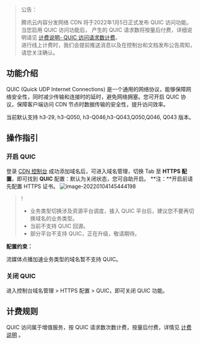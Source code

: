 <blockquote class="d-mod-alarm">
<div class="d-mod-title d-alarm-title">
<i class="d-icon-alarm"></i>公告：
</div>
<p>腾讯云内容分发网络 CDN 将于2022年1月5日正式发布 QUIC 访问功能。<br>当您启用 QUIC 访问功能后， 产生的 QUIC 请求数将按量后付费，详细说明请见 <a href ="https://cloud.tencent.com/document/product/228/2949#quic">计费说明- QUIC 访问请求数计费</a>。<br>进行线上计费时，我们会提前推送消息以及在控制台和文档发布公告周知，请您关注确认。</p>
</blockquote>


## 功能介绍

QUIC (Quick UDP Internet Connections) 是一个通用的网络协议，能够保障网络安全性，同时减少传输和连接时的延时，避免网络拥塞。您可开启 QUIC 协议，保障客户端访问 CDN 节点时数据传输的安全性，提升访问效率。

当前默认支持 h3-29, h3-Q050, h3-Q046,h3-Q043,Q050,Q046, Q043 版本。

## 操作指引

### 开启 QUIC


登录 [CDN 控制台](https://console.cloud.tencent.com/cdn) 成功添加域名后，可进入域名管理，切换 Tab 至 **HTTPS 配置**，即可找到 **QUIC** 配置：默认为关闭状态，您可自助开启。
  **注：**开启前请先配置 HTTPS 证书。
![image-20220104145444198](https://tva1.sinaimg.cn/large/008i3skNgy1gy1n9yh7mlj30l703e0sr.jpg)

>!
> - 业务类型切换涉及资源平台调度，接入 QUIC 平台后，建议您不要再切换域名的业务类型。
> - 当前不支持 QUIC 回源。
> - 部分平台不支持 QUIC，正在升级，敬请期待。

**配置约束：**

流媒体点播加速业务类型的域名暂不支持 QUIC。


### 关闭 QUIC

进入控制台域名管理 > HTTPS 配置 > QUIC，即可关闭 QUIC 功能。

## 计费规则

QUIC 访问属于增值服务，按 QUIC 请求数次数计费，按量后付费，详情见 [计费说明](https://cloud.tencent.com/document/product/228/2949) 。
